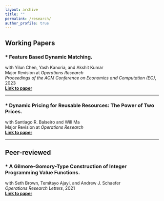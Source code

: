 ```yaml
---
layout: archive
title: ""
permalink: /research/
author_profile: true
---
```



## Working Papers

### * Feature Based Dynamic Matching.
with Yilun Chen, Yash Kanoria, and Akshit Kumar  
Major Revision at *Operations Research*  
*Proceedings of the ACM Conference on Economics and Computation (EC)*, 2023  
[**Link to paper**](https://papers.ssrn.com/sol3/papers.cfm?abstract_id=4451799)

---

### * Dynamic Pricing for Reusable Resources: The Power of Two Prices.
with Santiago R. Balseiro and Will Ma  
Major Revision at *Operations Research*  
[**Link to paper**](https://arxiv.org/abs/2308.13822)

---

## Peer-reviewed 

### * A Gilmore-Gomory-Type Construction of Integer Programming Value Functions.
with Seth Brown, Temitayo Ajayi, and Andrew J. Schaefer  
*Operations Research Letters*, 2021  
[**Link to paper**](https://www.sciencedirect.com/science/article/pii/S0167637721000602)
